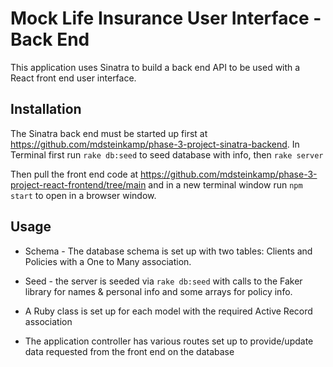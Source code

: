 # Mock Life Insurance User Interface - Back End
This application uses Sinatra to build a back end API to be used with a React front end user interface. 


## Installation
The Sinatra back end must be started up first at https://github.com/mdsteinkamp/phase-3-project-sinatra-backend. In Terminal first run ```rake db:seed``` to seed database with info, then ```rake server```

Then pull the front end code at https://github.com/mdsteinkamp/phase-3-project-react-frontend/tree/main and in a new terminal window run ```npm start``` to open in a browser window. 

## Usage

* Schema - The database schema is set up with two tables: Clients and Policies with a One to Many association. 

* Seed - the server is seeded via ```rake db:seed``` with calls to the Faker library for names & personal info and some arrays for policy info. 

* A Ruby class is set up for each model with the required Active Record association

* The application controller has various routes set up to provide/update data requested from the front end on the database 